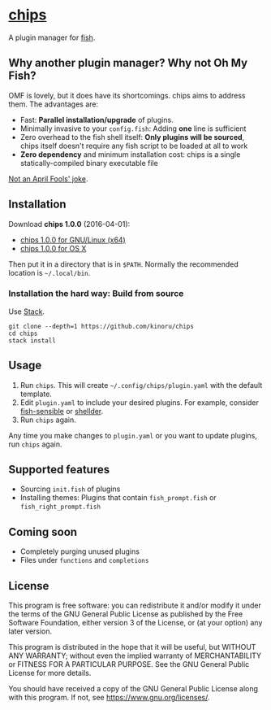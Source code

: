 # [chips]

A plugin manager for [fish].

## Why another plugin manager? Why not Oh My Fish?

OMF is lovely, but it does have its shortcomings. chips aims to address them. The advantages are:

- Fast: **Parallel installation/upgrade** of plugins.
- Minimally invasive to your `config.fish`: Adding **one** line is sufficient
- Zero overhead to the fish shell itself: **Only plugins will be sourced**, chips itself doesn't require any fish script to be loaded at all to work
- **Zero dependency** and minimum installation cost: chips is a single statically-compiled binary executable file

[Not an April Fools' joke](https://github.com/kinoru/chips/commit/0b87850ab0a658391b643f0ecc37f748dac89010).

## Installation

Download **chips 1.0.0** (2016-04-01):

- [chips 1.0.0 for GNU/Linux (x64)]
- [chips 1.0.0 for OS X]

Then put it in a directory that is in `$PATH`. Normally the recommended location is `~/.local/bin`.

### Installation the hard way: Build from source

Use [Stack].

```fish
git clone --depth=1 https://github.com/kinoru/chips
cd chips
stack install
```

## Usage

1. Run `chips`. This will create `~/.config/chips/plugin.yaml` with the default template.
1. Edit `plugin.yaml` to include your desired plugins. For example, consider [fish-sensible] or [shellder].
1. Run `chips` again.

Any time you make changes to `plugin.yaml` or you want to update plugins, run `chips` again.

## Supported features

- Sourcing `init.fish` of plugins
- Installing themes: Plugins that contain `fish_prompt.fish` or `fish_right_prompt.fish`

## Coming soon

- Completely purging unused plugins
- Files under `functions` and `completions`

## License

This program is free software: you can redistribute it and/or modify it under the terms of the GNU General Public License as published by the Free Software Foundation, either version 3 of the License, or (at your option) any later version.

This program is distributed in the hope that it will be useful, but WITHOUT ANY WARRANTY; without even the implied warranty of MERCHANTABILITY or FITNESS FOR A PARTICULAR PURPOSE.  See the GNU General Public License for more details.

You should have received a copy of the GNU General Public License along with this program.  If not, see <https://www.gnu.org/licenses/>.

[chips]: https://en.wikipedia.org/wiki/Fish_and_chips
[fish]: https://fishshell.com/
[Stack]: http://haskellstack.org/
[fish-sensible]: https://github.com/simnalamburt/fish-sensible
[shellder]: https://github.com/simnalamburt/shellder
[chips 1.0.0 for GNU/Linux (x64)]: https://github.com/kinoru/chips/releases/download/1.0.0/chips_linux_x64
[chips 1.0.0 for OS X]: https://github.com/kinoru/chips/releases/download/1.0.0/chips_osx
